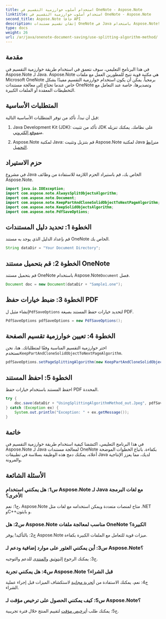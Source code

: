 ```yaml
---
title: استخدام أسلوب خوارزمية التقسيم في OneNote - Aspose.Note
linktitle: استخدام أسلوب خوارزمية التقسيم في OneNote - Aspose.Note
second_title: Aspose.Note جافا API
description: إتقان تقسيم مستندات OneNote في Java باستخدام Aspose.Note! اختر الخوارزميات وتحكم في فواصل الصفحات واحفظها بصيغة PDF بسهولة. تم تضمين الكود! #OneNote #Java #Aspose
type: docs
weight: 26
url: /ar/java/onenote-document-saving/use-splitting-algorithm-method/
---
```

## مقدمة

في هذا البرنامج التعليمي، سوف نتعمق في استخدام طريقة خوارزمية التقسيم في Aspose.Note لـ Java. Aspose.Note هي مكتبة قوية تتيح للمطورين العمل مع ملفات Microsoft OneNote برمجياً. يمكن أن يكون استخدام خوارزمية التقسيم مفيدًا بشكل خاص عندما تحتاج إلى معالجة مستندات OneNote وتصديرها، خاصة عند التعامل مع التخطيطات المعقدة أو الملفات الكبيرة.

## المتطلبات الأساسية

قبل أن نبدأ، تأكد من توفر المتطلبات الأساسية التالية:

1.  Java Development Kit (JDK): تأكد من تثبيت JDK على نظامك. يمكنك تنزيله من[موقع إلكتروني](https://www.oracle.com/java/technologies/javase-jdk11-downloads.html).
   
2.  Aspose.Note لمكتبة Java: قم بتنزيل وتثبيت Aspose.Note لمكتبة Java من[رابط التحميل](https://releases.aspose.com/note/java/).

## حزم الاستيراد

في مشروع Java الخاص بك، قم باستيراد الحزم اللازمة للاستفادة من وظائف Aspose.Note.

```java
import java.io.IOException;
import com.aspose.note.AlwaysSplitObjectsAlgorithm;
import com.aspose.note.Document;
import com.aspose.note.KeepPartAndCloneSolidObjectToNextPageAlgorithm;
import com.aspose.note.KeepSolidObjectsAlgorithm;
import com.aspose.note.PdfSaveOptions;
```

## الخطوة 1: تحديد دليل المستندات

قم بإعداد الدليل الذي يوجد به مستند OneNote الخاص بك.

```java
String dataDir = "Your Document Directory";
```

## الخطوة 2: قم بتحميل مستند OneNote

 قم بتحميل مستند OneNote باستخدام Aspose.Note`Document` فصل.

```java
Document doc = new Document(dataDir + "Sample1.one");
```

## الخطوة 3: ضبط خيارات حفظ PDF

 إنشاء مثيل ل`PdfSaveOptions` لتحديد خيارات حفظ المستند بصيغة PDF.

```java
PdfSaveOptions pdfSaveOptions = new PdfSaveOptions();
```

## الخطوة 4: تعيين خوارزمية تقسيم الصفحة

 اختر خوارزمية التقسيم المناسبة وفقًا لمتطلباتك. هنا، نحن نستخدم`KeepPartAndCloneSolidObjectToNextPageAlgorithm`.

```java
pdfSaveOptions.setPageSplittingAlgorithm(new KeepPartAndCloneSolidObjectToNextPageAlgorithm(100));
```

## الخطوة 5: احفظ المستند

احفظ المستند باستخدام خيارات حفظ PDF المحددة.

```java
try {
    doc.save(dataDir + "UsingSplittingAlgorithmMethod_out.Jpeg", pdfSaveOptions);
} catch (Exception ex) {
    System.out.println("Exception: " + ex.getMessage());
}
```

## خاتمة

في هذا البرنامج التعليمي، اكتشفنا كيفية استخدام طريقة خوارزمية التقسيم في Aspose.Note لـ Java لمعالجة مستندات OneNote بكفاءة. باتباع الخطوات الموضحة أعلاه، يمكنك دمج هذه الوظيفة بسلاسة في تطبيقات Java لديك، مما يعزز الإنتاجية والمرونة.

## الأسئلة الشائعة

### س1: هل يمكنني استخدام Aspose.Note لـ Java مع لغات البرمجة الأخرى؟

ج1: نعم، Aspose.Note متاح لمنصات متعددة ويمكن استخدامه مع لغات مثل .NET وC++و بايثون.

### س2: هل Aspose.Note مناسب لمعالجة ملفات OneNote الكبيرة؟

ج2: بالتأكيد! يوفر Aspose.Note ميزات قوية للتعامل مع الملفات الكبيرة بكفاءة.

### س3: أين يمكنني العثور على موارد إضافية ودعم لـ Aspose.Note؟

 ج3: يمكنك الرجوع إلى[توثيق](https://reference.aspose.com/note/java/) و[المنتدى](https://forum.aspose.com/c/note/28) للدعم والتوجيه.

### س4: هل يمكنني تجربة Aspose.Note قبل الشراء؟

 ج4: نعم، يمكنك الاستفادة من أ[تجربة مجانية](https://releases.aspose.com/) لاستكشاف الميزات قبل إجراء عملية الشراء.

### س5: كيف يمكنني الحصول على ترخيص مؤقت لـ Aspose.Note؟

 ج5: يمكنك طلب أ[ترخيص مؤقت](https://purchase.aspose.com/temporary-license/) لتقييم المنتج خلال فترة تجريبية.